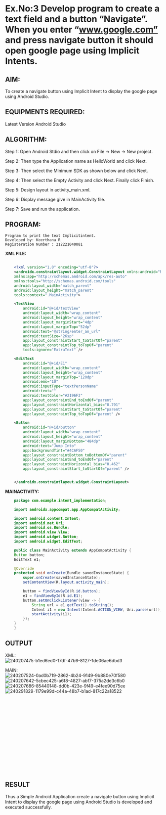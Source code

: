 # Ex.No:3 Develop program to create a text field and a button “Navigate”. When you enter “www.google.com” and press navigate button it should open google page using Implicit Intents.


## AIM:

To create a navigate button using Implicit Intent to display the google page using Android Studio.

## EQUIPMENTS REQUIRED:

Latest Version Android Studio

## ALGORITHM:
Step 1: Open Android Stdio and then click on File -> New -> New project.

Step 2: Then type the Application name as HelloWorld and click Next.

Step 3: Then select the Minimum SDK as shown below and click Next.

Step 4: Then select the Empty Activity and click Next. Finally click Finish.

Step 5: Design layout in activity_main.xml.

Step 6: Display message give in MainActivity file.

Step 7: Save and run the application.

## PROGRAM:
```
Program to print the text Implicitintent.
Developed by: Keerthana R
Registeration Number : 212221040081
```
**XML FILE:**
```xml    
    
    <?xml version="1.0" encoding="utf-8"?>
    <androidx.constraintlayout.widget.ConstraintLayout xmlns:android="http://schemas.android.com/apk/res/android"
    xmlns:app="http://schemas.android.com/apk/res-auto"
    xmlns:tools="http://schemas.android.com/tools"
    android:layout_width="match_parent"
    android:layout_height="match_parent"
    tools:context=".MainActivity">

    <TextView
        android:id="@+id/textView"
        android:layout_width="wrap_content"
        android:layout_height="wrap_content"
        android:layout_marginStart="4dp"
        android:layout_marginTop="52dp"
        android:text="@string/enter_an_url"
        android:textSize="26sp"
        app:layout_constraintStart_toStartOf="parent"
        app:layout_constraintTop_toTopOf="parent"
        tools:ignore="ExtraText" />

    <EditText
        android:id="@+id/E1"
        android:layout_width="wrap_content"
        android:layout_height="wrap_content"
        android:layout_marginTop="120dp"
        android:ems="10"
        android:inputType="textPersonName"
        android:text=""
        android:textColor="#2196F3"
        app:layout_constraintEnd_toEndOf="parent"
        app:layout_constraintHorizontal_bias="0.791"
        app:layout_constraintStart_toStartOf="parent"
        app:layout_constraintTop_toTopOf="parent" />

    <Button
        android:id="@+id/button"
        android:layout_width="wrap_content"
        android:layout_height="wrap_content"
        android:layout_marginBottom="484dp"
        android:text="Jump Into"
        app:backgroundTint="#4CAF50"
        app:layout_constraintBottom_toBottomOf="parent"
        app:layout_constraintEnd_toEndOf="parent"
        app:layout_constraintHorizontal_bias="0.462"
        app:layout_constraintStart_toStartOf="parent" />


    </androidx.constraintlayout.widget.ConstraintLayout>
```       
**MAINACTIVITY:**
```java    
    package com.example.intent_implementation;

    import androidx.appcompat.app.AppCompatActivity;

    import android.content.Intent;
    import android.net.Uri;
    import android.os.Bundle;
    import android.view.View;
    import android.widget.Button;
    import android.widget.EditText;

    public class MainActivity extends AppCompatActivity {
    Button button;
    EditText e1;

    @Override
    protected void onCreate(Bundle savedInstanceState) {
        super.onCreate(savedInstanceState);
        setContentView(R.layout.activity_main);

        button = findViewById(R.id.button);
        e1 = findViewById(R.id.E1);
        button.setOnClickListener(view -> {
            String url = e1.getText().toString();
            Intent i1 = new Intent(Intent.ACTION_VIEW, Uri.parse(url));
            startActivity(i1);
        });
    }
    }
```
## OUTPUT
  XML:<br>
  ![240207475-b1ed6ed0-17df-47b6-8127-1de06ae6dbd3](https://github.com/knight7080/Mobile-Application-Development/assets/88542035/746e52f3-4e4c-4071-a8a6-11c8dadb9acf)

  MAIN:<br>
  ![240207524-0ad0b719-2862-4b24-9149-9b880e70f580](https://github.com/keerthanaa10/Mobile-Application-Development/assets/88542035/dedb21c7-1e4d-458e-be80-714094532ef7)
![240207642-5cbec425-a6f8-4827-abf7-375a2de3c6b0](https://github.com/keerthanaa10/Mobile-Application-Development/assets/88542035/99aa6714-19fb-47ea-a8b5-fb1e3b1e625b)
![240207686-85440148-dd0b-423e-9f49-e4fee90d75ee](https://github.com/knight7080/Mobile-Application-Development/assets/88542035/0f8b86b9-2b8d-4b8e-83e1-21b4b54d7cdd)
![240291829-1179e99d-c44a-48b7-b1ad-817c22a18522](https://github.com/knight7080/Mobile-Application-Development/assets/88542035/00401aed-d198-47ad-8c5c-f500f7c90ca5)

  <br><br><br><br><br><br><br><br><br><br><br><br><br><br>

## RESULT
Thus a Simple Android Application create a navigate button using Implicit Intent to display the google page using Android Studio is developed and executed successfully.
